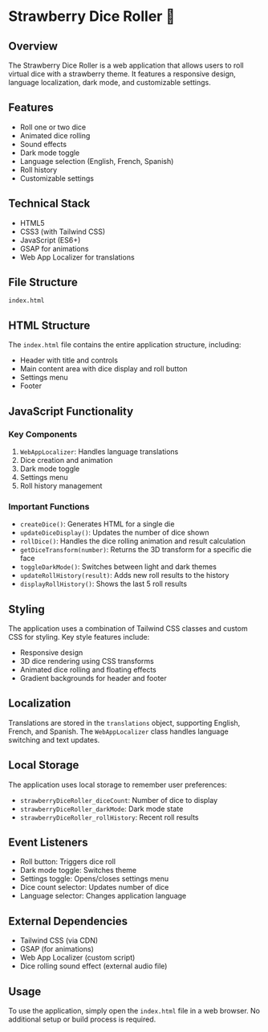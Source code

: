 # Strawberry Dice Roller 🍓

## Overview

The Strawberry Dice Roller is a web application that allows users to roll virtual dice with a strawberry theme. It features a responsive design, language localization, dark mode, and customizable settings.

## Features

- Roll one or two dice
- Animated dice rolling
- Sound effects
- Dark mode toggle
- Language selection (English, French, Spanish)
- Roll history
- Customizable settings

## Technical Stack

- HTML5
- CSS3 (with Tailwind CSS)
- JavaScript (ES6+)
- GSAP for animations
- Web App Localizer for translations

## File Structure

```
index.html
```

## HTML Structure

The `index.html` file contains the entire application structure, including:

- Header with title and controls
- Main content area with dice display and roll button
- Settings menu
- Footer

## JavaScript Functionality

### Key Components

1. `WebAppLocalizer`: Handles language translations
2. Dice creation and animation
3. Dark mode toggle
4. Settings menu
5. Roll history management

### Important Functions

- `createDice()`: Generates HTML for a single die
- `updateDiceDisplay()`: Updates the number of dice shown
- `rollDice()`: Handles the dice rolling animation and result calculation
- `getDiceTransform(number)`: Returns the 3D transform for a specific die face
- `toggleDarkMode()`: Switches between light and dark themes
- `updateRollHistory(result)`: Adds new roll results to the history
- `displayRollHistory()`: Shows the last 5 roll results

## Styling

The application uses a combination of Tailwind CSS classes and custom CSS for styling. Key style features include:

- Responsive design
- 3D dice rendering using CSS transforms
- Animated dice rolling and floating effects
- Gradient backgrounds for header and footer

## Localization

Translations are stored in the `translations` object, supporting English, French, and Spanish. The `WebAppLocalizer` class handles language switching and text updates.

## Local Storage

The application uses local storage to remember user preferences:

- `strawberryDiceRoller_diceCount`: Number of dice to display
- `strawberryDiceRoller_darkMode`: Dark mode state
- `strawberryDiceRoller_rollHistory`: Recent roll results

## Event Listeners

- Roll button: Triggers dice roll
- Dark mode toggle: Switches theme
- Settings toggle: Opens/closes settings menu
- Dice count selector: Updates number of dice
- Language selector: Changes application language

## External Dependencies

- Tailwind CSS (via CDN)
- GSAP (for animations)
- Web App Localizer (custom script)
- Dice rolling sound effect (external audio file)

## Usage

To use the application, simply open the `index.html` file in a web browser. No additional setup or build process is required.